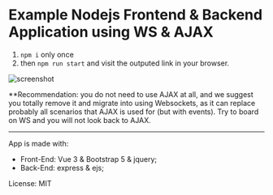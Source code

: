 # Example Nodejs Frontend & Backend Application using WS & AJAX 
1) `npm i` only once
2) then `npm run start` and visit the outputed link in your browser.

![screenshot](https://i.imgur.com/JtltItN.png)

**Recommendation: you do not need to use AJAX at all, and we suggest you totally remove it and migrate into using Websockets, as it can replace probably all scenarios that AJAX is used for (but with events). Try to board on WS and you will not look back to AJAX.

<hr/>

App is made with:
- Front-End: Vue 3 & Bootstrap 5 & jquery;
- Back-End: express & ejs;

License: MIT

